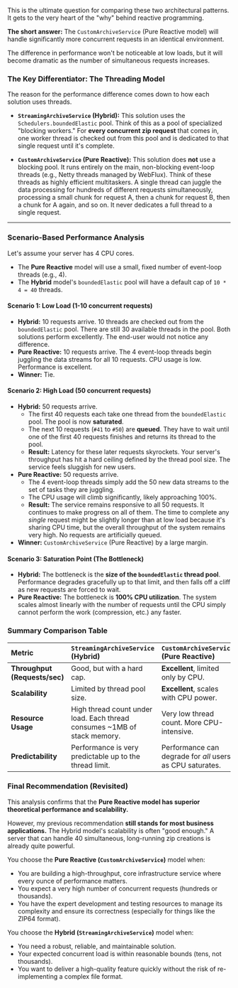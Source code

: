 This is the ultimate question for comparing these two architectural patterns. It gets to the very heart of the "why" behind reactive programming.

**The short answer:** The `CustomArchiveService` (Pure Reactive model) will handle significantly more concurrent requests in an identical environment.

The difference in performance won't be noticeable at low loads, but it will become dramatic as the number of simultaneous requests increases.

### The Key Differentiator: The Threading Model

The reason for the performance difference comes down to how each solution uses threads.

*   **`StreamingArchiveService` (Hybrid):** This solution uses the `Schedulers.boundedElastic` pool. Think of this as a pool of specialized "blocking workers." For **every concurrent zip request** that comes in, one worker thread is checked out from this pool and is dedicated to that single request until it's complete.

*   **`CustomArchiveService` (Pure Reactive):** This solution does **not** use a blocking pool. It runs entirely on the main, non-blocking event-loop threads (e.g., Netty threads managed by WebFlux). Think of these threads as highly efficient multitaskers. A single thread can juggle the data processing for hundreds of different requests simultaneously, processing a small chunk for request A, then a chunk for request B, then a chunk for A again, and so on. It never dedicates a full thread to a single request.

---

### Scenario-Based Performance Analysis

Let's assume your server has 4 CPU cores.

*   The **Pure Reactive** model will use a small, fixed number of event-loop threads (e.g., 4).
*   The **Hybrid** model's `boundedElastic` pool will have a default cap of `10 * 4 = 40` threads.

#### Scenario 1: Low Load (1-10 concurrent requests)

*   **Hybrid:** 10 requests arrive. 10 threads are checked out from the `boundedElastic` pool. There are still 30 available threads in the pool. Both solutions perform excellently. The end-user would not notice any difference.
*   **Pure Reactive:** 10 requests arrive. The 4 event-loop threads begin juggling the data streams for all 10 requests. CPU usage is low. Performance is excellent.
*   **Winner:** Tie.

#### Scenario 2: High Load (50 concurrent requests)

*   **Hybrid:** 50 requests arrive.
    *   The first 40 requests each take one thread from the `boundedElastic` pool. The pool is now **saturated**.
    *   The next 10 requests (`#41` to `#50`) are **queued**. They have to wait until one of the first 40 requests finishes and returns its thread to the pool.
    *   **Result:** Latency for these later requests skyrockets. Your server's throughput has hit a hard ceiling defined by the thread pool size. The service feels sluggish for new users.
*   **Pure Reactive:** 50 requests arrive.
    *   The 4 event-loop threads simply add the 50 new data streams to the set of tasks they are juggling.
    *   The CPU usage will climb significantly, likely approaching 100%.
    *   **Result:** The service remains responsive to all 50 requests. It continues to make progress on all of them. The time to complete any *single* request might be slightly longer than at low load because it's sharing CPU time, but the overall throughput of the system remains very high. No requests are artificially queued.
*   **Winner:** `CustomArchiveService` (Pure Reactive) by a large margin.

#### Scenario 3: Saturation Point (The Bottleneck)

*   **Hybrid:** The bottleneck is the **size of the `boundedElastic` thread pool**. Performance degrades gracefully up to that limit, and then falls off a cliff as new requests are forced to wait.
*   **Pure Reactive:** The bottleneck is **100% CPU utilization**. The system scales almost linearly with the number of requests until the CPU simply cannot perform the work (compression, etc.) any faster.

### Summary Comparison Table

| Metric | `StreamingArchiveService` (Hybrid) | `CustomArchiveService` (Pure Reactive) |
| :--- | :--- | :--- |
| **Throughput (Requests/sec)** | Good, but with a hard cap. | **Excellent**, limited only by CPU. |
| **Scalability** | Limited by thread pool size. | **Excellent**, scales with CPU power. |
| **Resource Usage** | High thread count under load. Each thread consumes ~1MB of stack memory. | Very low thread count. More CPU-intensive. |
| **Predictability** | Performance is very predictable up to the thread limit. | Performance can degrade for *all* users as CPU saturates. |

### Final Recommendation (Revisited)

This analysis confirms that the **Pure Reactive model has superior theoretical performance and scalability.**

However, my previous recommendation **still stands for most business applications.** The Hybrid model's scalability is often "good enough." A server that can handle 40 simultaneous, long-running zip creations is already quite powerful.

You choose the **Pure Reactive (`CustomArchiveService`)** model when:
*   You are building a high-throughput, core infrastructure service where every ounce of performance matters.
*   You expect a very high number of concurrent requests (hundreds or thousands).
*   You have the expert development and testing resources to manage its complexity and ensure its correctness (especially for things like the ZIP64 format).

You choose the **Hybrid (`StreamingArchiveService`)** model when:
*   You need a robust, reliable, and maintainable solution.
*   Your expected concurrent load is within reasonable bounds (tens, not thousands).
*   You want to deliver a high-quality feature quickly without the risk of re-implementing a complex file format.